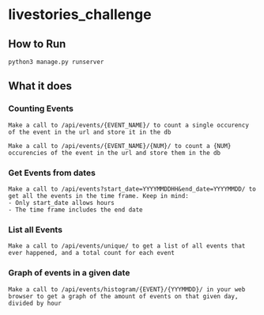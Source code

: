 # livestories_challenge

## How to Run
`python3 manage.py runserver`

## What it does

### Counting Events
	Make a call to /api/events/{EVENT_NAME}/ to count a single occurency of the event in the url and store it in the db

	Make a call to /api/events/{EVENT_NAME}/{NUM}/ to count a {NUM} occurencies of the event in the url and store them in the db

### Get Events from dates
	Make a call to /api/events?start_date=YYYYMMDDHH&end_date=YYYYMMDD/ to get all the events in the time frame. Keep in mind:
	- Only start_date allows hours
	- The time frame includes the end date

### List all Events
	Make a call to /api/events/unique/ to get a list of all events that ever happened, and a total count for each event

### Graph of events in a given date
	Make a call to /api/events/histogram/{EVENT}/{YYYMMDD}/ in your web browser to get a graph of the amount of events on that given day, divided by hour